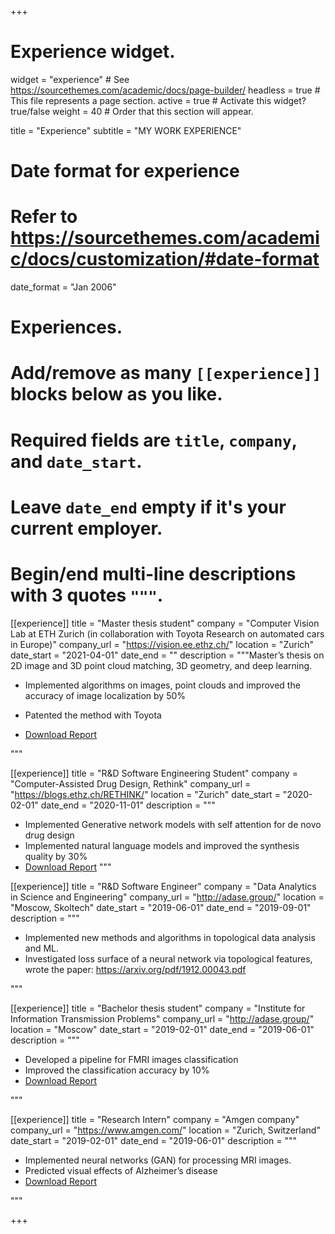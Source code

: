 +++
# Experience widget.
widget = "experience"  # See https://sourcethemes.com/academic/docs/page-builder/
headless = true  # This file represents a page section.
active = true  # Activate this widget? true/false
weight = 40  # Order that this section will appear.

title = "Experience"
subtitle = "MY WORK EXPERIENCE"

# Date format for experience
#   Refer to https://sourcethemes.com/academic/docs/customization/#date-format
date_format = "Jan 2006"

# Experiences.
#   Add/remove as many `[[experience]]` blocks below as you like.
#   Required fields are `title`, `company`, and `date_start`.
#   Leave `date_end` empty if it's your current employer.
#   Begin/end multi-line descriptions with 3 quotes `"""`.
[[experience]]
  title = "Master thesis student"
  company = "Computer Vision Lab at ETH Zurich (in collaboration with Toyota Research on automated cars in Europe)"
  company_url = "https://vision.ee.ethz.ch/"
  location = "Zurich"
  date_start = "2021-04-01"
  date_end = ""
  description = """Master’s thesis on 2D image and 3D point cloud matching, 3D geometry, and deep learning.

  
  
  * Implemented algorithms on images, point clouds and improved the accuracy of image localization by 50%
  * Patented the method with Toyota

   * [Download Report](https://drive.google.com/file/d/1cwa2l8W2-8Z2oEf1tnZWvFj-KjK4_idT/view?usp=sharing)
  <!-- * Wrote a paper -->
  """

[[experience]]
  title = "R&D Software Engineering Student"
  company = "Computer-Assisted Drug Design, Rethink"
  company_url = "https://blogs.ethz.ch/RETHINK/"
  location = "Zurich"
  date_start = "2020-02-01"
  date_end = "2020-11-01"
  description = """


  * Implemented Generative network models with self attention for de novo drug design
  * Implemented natural language models and improved the synthesis quality by 30%
  * [Download Report](https://drive.google.com/file/d/1MYT9qRnM9EzHT37-PNzrCWojR_WAFZzB/view?usp=sharing)
  """

[[experience]]
  title = "R&D Software Engineer"
  company = "Data Analytics in Science and Engineering"
  company_url = "http://adase.group/"
  location = "Moscow, Skoltech"
  date_start = "2019-06-01"
  date_end = "2019-09-01"
  description = """


  * Implemented new methods and algorithms in topological data analysis and ML.
  * Investigated loss surface of a neural network via topological features, wrote the paper: https://arxiv.org/pdf/1912.00043.pdf

  """


 [[experience]]
  title = "Bachelor thesis student"
  company = "Institute for Information Transmission Problems"
  company_url = "http://adase.group/"
  location = "Moscow"
  date_start = "2019-02-01"
  date_end = "2019-06-01"
  description = """


  * Developed a pipeline for FMRI images classification
  * Improved the classification accuracy by 10%
  * [Download Report](https://drive.google.com/file/d/1FAlMv-IWJM_IO9TYQA_W9z5kI2gjPxhd/view?usp=sharing)

  """

 [[experience]]
  title = "Research Intern"
  company = "Amgen company"
  company_url = "https://www.amgen.com/"
  location = "Zurich, Switzerland"
  date_start = "2019-02-01"
  date_end = "2019-06-01"
  description = """

  * Implemented neural networks (GAN) for processing MRI images.
  * Predicted visual effects of Alzheimer’s disease
  * [Download Report](https://drive.google.com/file/d/17pJS7ouhgvBHL-DH6PWfW2xTgnG2nNxV/view)

  """


+++
